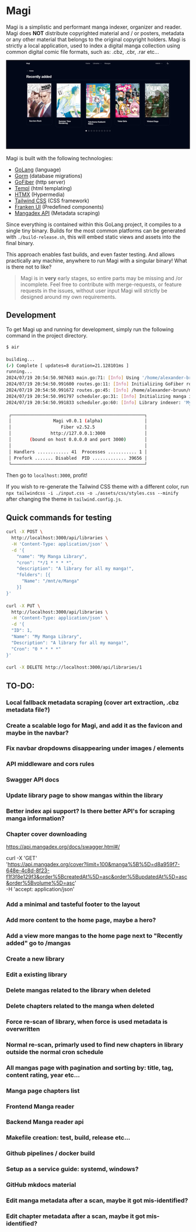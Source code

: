 # Magi

Magi is a simplistic and performant manga indexer, organizer and reader. Magi does **NOT** distribute copyrighted material and / or posters, metadata or any other material that belongs to the original copyright holders. Magi is strictly a local application, used to index a digital manga collection using common digital comic file formats, such as: .cbz, .cbr, .rar etc...

![Magi Frontpage](/assets/img/frontpage.png)

Magi is built with the following technologies:

- [GoLang](https://go.dev/) (language)
- [Gorm](https://gorm.io/index.html) (database migrations)
- [GoFiber](https://docs.gofiber.io/) (http server)
- [Templ](https://templ.guide/) (html templating)
- [HTMX](https://htmx.org/) (Hypermedia)
- [Tailwind CSS](https://tailwindcss.com/) (CSS framework)
- [Franken UI](https://franken-ui.dev/) (Predefined components)
- [Mangadex API](https://api.mangadex.org/docs/) (Metadata scraping)

Since everything is contained within this GoLang project, it compiles to a single tiny binary. Builds for the most common platforms can be generated with `./build-release.sh`, this will embed static views and assets into the final binary.

This approach enables fast builds, and even faster testing. And allows practically any machine, anywhere to run Magi with a singular binary! What is there not to like?

> Magi is in **very** early stages, so entire parts may be missing and /or incomplete. Feel free to contribute with merge-requests, or feature requests in the issues, without user input Magi will strictly be designed around my own requirements.

## Development

To get Magi up and running for development, simply run the following command in the project directory.

```sh
$ air

building...
(✓) Complete [ updates=8 duration=21.128101ms ]
running...
2024/07/19 20:54:50.987683 main.go:71: [Info] Using '/home/alexander-bruun/magi/magi.db' as the database location and '/home/alexander-bruun/magi/cache' as the image caching location.
2024/07/19 20:54:50.991600 routes.go:11: [Info] Initializing GoFiber routes!
2024/07/19 20:54:50.991672 routes.go:45: [Info] /home/alexander-bruun/magi/cache
2024/07/19 20:54:50.991797 scheduler.go:31: [Info] Initializing manga indexer!
2024/07/19 20:54:50.991833 scheduler.go:60: [Info] Library indexer: 'My Manga Library' has been registered (1 * * * *)!

 ┌───────────────────────────────────────────────────┐
 │                Magi v0.0.1 (alpha)                │
 │                   Fiber v2.52.5                   │
 │               http://127.0.0.1:3000               │
 │       (bound on host 0.0.0.0 and port 3000)       │
 │                                                   │
 │ Handlers ............ 41  Processes ........... 1 │
 │ Prefork ....... Disabled  PID ............. 39656 │
 └───────────────────────────────────────────────────┘
```

Then go to `localhost:3000`, profit!

If you wish to re-generate the Tailwind CSS theme with a different color, run `npx tailwindcss -i ./input.css -o ./assets/css/styles.css --minify` after changing the theme in `tailwind.config.js`.

## Quick commands for testing

```sh
curl -X POST \
  http://localhost:3000/api/libraries \
  -H 'Content-Type: application/json' \
  -d '{
    "name": "My Manga Library",
    "cron": "*/1 * * * *",
    "description": "A library for all my manga!",
    "folders": [{
      "Name": "/mnt/e/Manga"
    }]
}'

curl -X PUT \
  http://localhost:3000/api/libraries \
  -H 'Content-Type: application/json' \
  -d '{
  "ID": 1,
  "Name": "My Manga Library",
  "Description": "A library for all my manga!",
  "Cron": "0 * * * *"
}'

curl -X DELETE http://localhost:3000/api/libraries/1
```

## TO-DO:

### Local fallback metadata scraping (cover art extraction, .cbz metadata file?)

### Create a scalable logo for Magi, and add it as the favicon and maybe in the navbar?

### Fix navbar dropdowns disappearing under images / elements

### API middleware and cors rules

### Swagger API docs

### Update library page to show mangas within the library

### Better index api support? Is there better API's for scraping manga information?

### Chapter cover downloading

https://api.mangadex.org/docs/swagger.html#/

curl -X 'GET' \
 'https://api.mangadex.org/cover?limit=100&manga%5B%5D=d8a959f7-648e-4c8d-8f23-f1f3f8e129f3&order%5BcreatedAt%5D=asc&order%5BupdatedAt%5D=asc&order%5Bvolume%5D=asc' \
 -H 'accept: application/json'

### Add a minimal and tasteful footer to the layout

### Add more content to the home page, maybe a hero?

### Add a view more mangas to the home page next to "Recently added" go to /mangas

### Create a new library

### Edit a existing library

### Delete mangas related to the library when deleted

### Delete chapters related to the manga when deleted

### Force re-scan of library, when force is used metadata is overwritten

### Normal re-scan, primarly used to find new chapters in library outside the normal cron schedule

### All mangas page with pagination and sorting by: title, tag, content rating, year etc...

### Manga page chapters list

### Frontend Manga reader

### Backend Manga reader api

### Makefile creation: test, build, release etc...

### Github pipelines / docker build

### Setup as a service guide: systemd, windows?

### GitHub mkdocs material

### Edit manga metadata after a scan, maybe it got mis-identified?

### Edit chapter metadata after a scan, maybe it got mis-identified?
